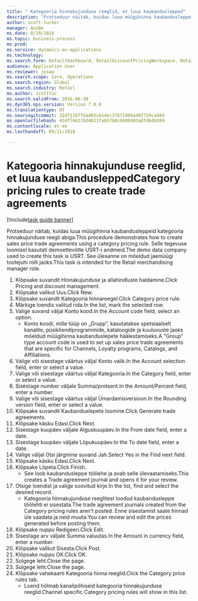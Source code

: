 ```yaml
--- 
title: " Kategooria hinnakujunduse reeglid, et luua kaubanduslepped"
description: "Protseduur näitab, kuidas luua müügihinna kaubandusleppeid kategooria hinnakujunduse reegli abiga."
author: scott-tucker
manager: AnnBe
ms.date: 8/29/2018
ms.topic: business-process
ms.prod: 
ms.service: dynamics-ax-applications
ms.technology: 
ms.search.form: DefaultDashboard, RetailDiscountPricingWorkspace, RetailPricingDiscountCategoryPriceRule, RetailCategoryPriceRule, EcoResCategorySingleLookup, RetailCategoryPriceWizard, PriceDiscAdm, PriceDiscAdmTable
audience: Application User
ms.reviewer: josaw
ms.search.scope: Core, Operations
ms.search.region: Global
ms.search.industry: Retail
ms.author: scotttuc
ms.search.validFrom: 2016-06-30
ms.dyn365.ops.version: Version 7.0.0
ms.translationtype: HT
ms.sourcegitcommit: 32d71167fdad65cb1dec37671999a497759ca484
ms.openlocfilehash: 454f74627bd4811fa657b0c6b06003a8fdbdb599
ms.contentlocale: et-ee
ms.lasthandoff: 09/11/2018

---
```

# <a name="category-pricing-rules-to-create-trade-agreements"></a><span data-ttu-id="76cdb-103"> Kategooria hinnakujunduse reeglid, et luua kaubanduslepped</span><span class="sxs-lookup"><span data-stu-id="76cdb-103">Category pricing rules to create trade agreements</span></span>

[!include[task guide banner](../includes/task-guide-banner.md)]

<span data-ttu-id="76cdb-104">Protseduur näitab, kuidas luua müügihinna kaubandusleppeid kategooria hinnakujunduse reegli abiga.</span><span class="sxs-lookup"><span data-stu-id="76cdb-104">This procedure demonstrates how to create sales price trade agreements using a category pricing rule.</span></span> <span data-ttu-id="76cdb-105">Selle tegevuse loomisel kasutati demoettevõtte USRT-i andmeid.</span><span class="sxs-lookup"><span data-stu-id="76cdb-105">The demo data company used to create this task is USRT.</span></span> <span data-ttu-id="76cdb-106">See ülesanne on mõeldud jaemüügi tootejuhi rolli jaoks.</span><span class="sxs-lookup"><span data-stu-id="76cdb-106">This task is intended for the Retail merchandising manager role.</span></span>

1. <span data-ttu-id="76cdb-107">Klõpsake suvandit Hinnakujunduse ja allahindluste haldamine.</span><span class="sxs-lookup"><span data-stu-id="76cdb-107">Click Pricing and discount management.</span></span>
2. <span data-ttu-id="76cdb-108">Klõpsake valikut Uus.</span><span class="sxs-lookup"><span data-stu-id="76cdb-108">Click New.</span></span>
3. <span data-ttu-id="76cdb-109">Klõpsake suvandit Kategooria hinnareegel.</span><span class="sxs-lookup"><span data-stu-id="76cdb-109">Click Category price rule.</span></span>
4. <span data-ttu-id="76cdb-110">Märkige loendis valitud rida.</span><span class="sxs-lookup"><span data-stu-id="76cdb-110">In the list, mark the selected row.</span></span>
5. <span data-ttu-id="76cdb-111">Valige suvand väljal Konto kood.</span><span class="sxs-lookup"><span data-stu-id="76cdb-111">In the Account code field, select an option.</span></span>
    * <span data-ttu-id="76cdb-112">Konto koodi, mille tüüp on „Grupp”, kasutatakse spetsiaalselt kanalite, püsikliendiprogrammide, kataloogide ja kuuluvuste jaoks mõeldud müügihinna kaubanduslepete häälestamiseks.</span><span class="sxs-lookup"><span data-stu-id="76cdb-112">A "Group" type account code is used to set up sales price trade agreements that are specific for Channels, Loyalty programs, Catalogs, and Affiliations.</span></span>  
6. <span data-ttu-id="76cdb-113">Valige või sisestage väärtus väljal Konto valik.</span><span class="sxs-lookup"><span data-stu-id="76cdb-113">In the Account selection field, enter or select a value.</span></span>
7. <span data-ttu-id="76cdb-114">Valige või sisestage väärtus väljal Kategooria.</span><span class="sxs-lookup"><span data-stu-id="76cdb-114">In the Category field, enter or select a value.</span></span>
8. <span data-ttu-id="76cdb-115">Sisestage number väljale Summa/protsent.</span><span class="sxs-lookup"><span data-stu-id="76cdb-115">In the Amount/Percent field, enter a number.</span></span>
9. <span data-ttu-id="76cdb-116">Valige või sisestage väärtus väljal Ümardamisversioon.</span><span class="sxs-lookup"><span data-stu-id="76cdb-116">In the Rounding version field, enter or select a value.</span></span>
10. <span data-ttu-id="76cdb-117">Klõpsake suvandit Kaubanduslepete loomine.</span><span class="sxs-lookup"><span data-stu-id="76cdb-117">Click Generate trade agreements.</span></span>
11. <span data-ttu-id="76cdb-118">Klõpsake käsku Edasi.</span><span class="sxs-lookup"><span data-stu-id="76cdb-118">Click Next.</span></span>
12. <span data-ttu-id="76cdb-119">Sisestage kuupäev väljale Alguskuupäev.</span><span class="sxs-lookup"><span data-stu-id="76cdb-119">In the From date field, enter a date.</span></span>
13. <span data-ttu-id="76cdb-120">Sisestage kuupäev väljale Lõpukuupäev.</span><span class="sxs-lookup"><span data-stu-id="76cdb-120">In the To date field, enter a date.</span></span>
14. <span data-ttu-id="76cdb-121">Valige väljal Otsi järgmine suvand Jah.</span><span class="sxs-lookup"><span data-stu-id="76cdb-121">Select Yes in the Find next field.</span></span>
15. <span data-ttu-id="76cdb-122">Klõpsake käsku Edasi.</span><span class="sxs-lookup"><span data-stu-id="76cdb-122">Click Next.</span></span>
16. <span data-ttu-id="76cdb-123">Klõpsake Lõpeta.</span><span class="sxs-lookup"><span data-stu-id="76cdb-123">Click Finish.</span></span>
    * <span data-ttu-id="76cdb-124">See loob kaubandusleppe töölehe ja avab selle ülevaatamiseks.</span><span class="sxs-lookup"><span data-stu-id="76cdb-124">This creates a Trade agreement journal and opens it for your review.</span></span>  
17. <span data-ttu-id="76cdb-125">Otsige loendist ja valige soovitud kirje.</span><span class="sxs-lookup"><span data-stu-id="76cdb-125">In the list, find and select the desired record.</span></span>
    * <span data-ttu-id="76cdb-126">Kategooria hinnakujunduse reeglitest loodud kaubandusleppe töölehti ei sisestata.</span><span class="sxs-lookup"><span data-stu-id="76cdb-126">The trade agreement journals created from the Category pricing rules aren't posted.</span></span> <span data-ttu-id="76cdb-127">Enne sisestamist saate hinnad üle vaadata ja neid muuta.</span><span class="sxs-lookup"><span data-stu-id="76cdb-127">You can  review and edit the prices generated before posting them.</span></span>  
18. <span data-ttu-id="76cdb-128">Klõpsake nuppu Redigeeri.</span><span class="sxs-lookup"><span data-stu-id="76cdb-128">Click Edit.</span></span>
19. <span data-ttu-id="76cdb-129">Sisestage arv väljale Summa valuutas.</span><span class="sxs-lookup"><span data-stu-id="76cdb-129">In the Amount in currency field, enter a number.</span></span>
20. <span data-ttu-id="76cdb-130">Klõpsake valikut Sisesta.</span><span class="sxs-lookup"><span data-stu-id="76cdb-130">Click Post.</span></span>
21. <span data-ttu-id="76cdb-131">Klõpsake nuppu OK.</span><span class="sxs-lookup"><span data-stu-id="76cdb-131">Click OK.</span></span>
22. <span data-ttu-id="76cdb-132">Sulgege leht.</span><span class="sxs-lookup"><span data-stu-id="76cdb-132">Close the page.</span></span>
23. <span data-ttu-id="76cdb-133">Sulgege leht.</span><span class="sxs-lookup"><span data-stu-id="76cdb-133">Close the page.</span></span>
24. <span data-ttu-id="76cdb-134">Klõpsake vahekaarti Kategooria hinna reeglid.</span><span class="sxs-lookup"><span data-stu-id="76cdb-134">Click the Category price rules tab.</span></span>
    * <span data-ttu-id="76cdb-135">Loend hõlmab kanalipõhiseid kategooria hinnakujunduse reeglid.</span><span class="sxs-lookup"><span data-stu-id="76cdb-135">Channel specific Category pricing rules will show in this list.</span></span>  


